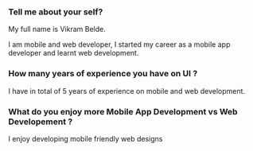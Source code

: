 ### Tell me about your self?
My full name is Vikram Belde.

I am mobile and web developer, I started my career as a mobile app developer and learnt web development. 

### How many years of experience you have on UI ?
I have in total of 5 years of experience on mobile and web development.

### What do you enjoy more Mobile App Development vs Web Developement ?
I enjoy developing mobile friendly web designs
